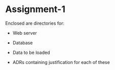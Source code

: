 # Assignment-1

Enclosed are directories for:

* Web server

* Database

* Data to be loaded

* ADRs containing justification for each of these
